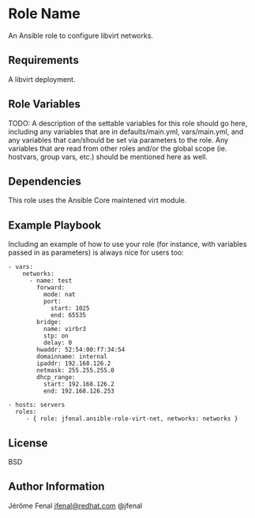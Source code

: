Role Name
=========

An Ansible role to configure libvirt networks.

Requirements
------------

A libvirt deployment.

Role Variables
--------------

TODO:
A description of the settable variables for this role should go here, including any variables that are in defaults/main.yml, vars/main.yml, and any variables that can/should be set via parameters to the role. Any variables that are read from other roles and/or the global scope (ie. hostvars, group vars, etc.) should be mentioned here as well.

Dependencies
------------

This role uses the Ansible Core maintened virt module.

Example Playbook
----------------

Including an example of how to use your role (for instance, with variables passed in as parameters) is always nice for users too:

    - vars:
        networks:
          - name: test
            forward:
              mode: nat
              port:
                start: 1025
                end: 65535
            bridge:
              name: virbr3
              stp: on
              delay: 0
            hwaddr: 52:54:00:f7:34:54
            domainname: internal
            ipaddr: 192.168.126.2
            netmask: 255.255.255.0
            dhcp_range:
              start: 192.168.126.2
              end: 192.168.126.253

    - hosts: servers
      roles:
         - { role: jfenal.ansible-role-virt-net, networks: networks }

License
-------

BSD

Author Information
------------------

Jérôme Fenal <jfenal@redhat.com>
@jfenal

